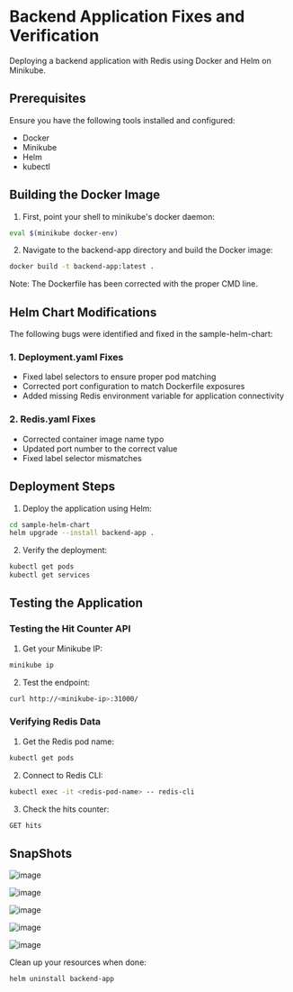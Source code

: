 # Backend Application Fixes and Verification

 Deploying a backend application with Redis using Docker and Helm on Minikube.

## Prerequisites

Ensure you have the following tools installed and configured:
- Docker
- Minikube
- Helm
- kubectl

## Building the Docker Image

1. First, point your shell to minikube's docker daemon:
```bash
eval $(minikube docker-env)
```

2. Navigate to the backend-app directory and build the Docker image:
```bash
docker build -t backend-app:latest .
```

Note: The Dockerfile has been corrected with the proper CMD line.

## Helm Chart Modifications

The following bugs were identified and fixed in the sample-helm-chart:

### 1. Deployment.yaml Fixes
- Fixed label selectors to ensure proper pod matching
- Corrected port configuration to match Dockerfile exposures
- Added missing Redis environment variable for application connectivity

### 2. Redis.yaml Fixes
- Corrected container image name typo
- Updated port number to the correct value
- Fixed label selector mismatches

## Deployment Steps

1. Deploy the application using Helm:
```bash
cd sample-helm-chart
helm upgrade --install backend-app .
```

2. Verify the deployment:
```bash
kubectl get pods
kubectl get services
```

## Testing the Application

### Testing the Hit Counter API

1. Get your Minikube IP:
```bash
minikube ip
```

2. Test the endpoint:
```bash
curl http://<minikube-ip>:31000/
```

### Verifying Redis Data

1. Get the Redis pod name:
```bash
kubectl get pods
```

2. Connect to Redis CLI:
```bash
kubectl exec -it <redis-pod-name> -- redis-cli
```

3. Check the hits counter:
```bash
GET hits
```

## SnapShots

![image](https://github.com/user-attachments/assets/dce48c76-ed56-4792-9c60-bb83df273085)

![image](https://github.com/user-attachments/assets/4ae1ff04-5dab-415c-bba7-db81a5832ddd)

![image](https://github.com/user-attachments/assets/900c2f2b-7339-4685-8942-88e13352dba4)

![image](https://github.com/user-attachments/assets/8a7666bb-a9ba-4022-a6a8-d70e9a58f68e)

![image](https://github.com/user-attachments/assets/1d283b9a-fc90-4202-91fe-592daf238aa2)


Clean up your resources when done:
```bash
helm uninstall backend-app
```
